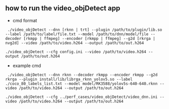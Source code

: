 ## how to run the video_objDetect app

- cmd format

` ./video_objDetect --dnn [rknn | trt] --plugin /path/to/plugin/lib.so --label /path/to/label/file.txt --model /path/to/dnn/model/file --decoder [rkmpp | ffmpeg] --encoder [rkmpp | ffmpeg] --g2d [rkrga | nvg2d] --video /path/to/video.h264 --output /path/to/out.h264`

` ./video_objDetect --cfg config.ini --video /path/to/video.h264 --output /path/to/out.h264 `

- example cmd

` ./video_objDetect --dnn rknn --decoder rkmpp --encoder rkmpp --g2d rkrga --plugin install/lib/librga_rknn_yolov5.so --label ./coco_80_labels_list.txt --model model/RK3588/yolov5s-640-640.rknn --video /path/to/video.h264 --output /path/to/out.h264`

` ./video_objDetect --cfg ../perf_cases/video_objDetect/video_dnn.ini --video /path/to/video.h264 --output /path/to/out.h264 `